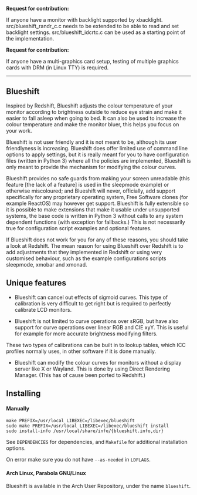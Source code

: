 **Request for contribution:**

If anyone have a monitor with backlight
supported by xbacklight. src/blueshift_randr_c.c
needs to be extended to be able to read and set
backlight settings. src/blueshift_idcrtc.c can
be used as a starting point of the implementation.

**Request for contribution:**

If anyone have a multi-graphics card setup,
testing of multiple graphics cards with DRM
(in Linux TTY) is required.

---

Blueshift
---------

Inspired by Redshift, Blueshift adjusts the colour
temperature of your monitor according to brightness
outside to reduce eye strain and make it easier to
fall asleep when going to bed. It can also be used
to increase the colour temperature and make the
monitor bluer, this helps you focus on your work.

Blueshift is not user friendly and it is not meant
to be, although its user friendlyness is increasing.
Blueshift does offer limited use of command line
options to apply settings, but it is really meant
for you to have configuration files (written in
Python 3) where all the policies are implemented,
Blueshift is only meant to provide the mechanism for
modifying the colour curves.

Blueshift provides no safe guards from making your screen
unreadable (this feature [the lack of a feature] is
used in the sleepmode example) or otherwise miscoloured;
and Blueshift will never, officially, add support
specifically for any proprietary operating system,
Free Software clones (for example ReactOS) may however
get support. Blueshift is fully extensible so it is
possible to make extensions that make it usable under
unsupported systems, the base code is written in Python
3 without calls to any system dependent functions (with
exception for fallbacks.) This is not necessarily true
for configuration script examples and optional features.

If Blueshift does not work for you for any of these
reasons, you should take a look at Redshift. The mean
reason for using Blueshift over Redshift is to add
adjustments that they implemented in Redshift or
using very customised behaviour, such as the example
configurations scripts sleepmode, xmobar and xmonad.

Unique features
---------------

- Blueshift can cancel out effects of sigmoid curves.
This type of calibration is very difficult to get right
but is required to perfectly calibrate LCD monitors.

- Blueshift is not limited to curve operations over sRGB,
but have also support for curve operations over linear
RGB and CIE xyY. This is useful for example for more
accurate brightness modifying filters.

These two types of calibrations can be built in to lookup
tables, which ICC profiles normally uses, in other software
if it is done manually.

- Blueshift can modify the colour curves for monitors
without a display server like X or Wayland. This is done
by using Direct Rendering Manager. (This has of cause
been ported to Redshift.)


Installing
----------

#### Manually

    make PREFIX=/usr/local LIBEXEC=/libexec/blueshift
    sudo make PREFIX=/usr/local LIBEXEC=/libexec/blueshift install
    sudo install-info /usr/local/share/info/{blueshift.info,dir}

See `DEPENDENCIES` for dependencies, and `Makefile` for
additional installation options.

On error make sure you do not have `--as-needed` in `LDFLAGS`.

#### Arch Linux, Parabola GNU/Linux

Blueshift is available in the Arch User Repository,
under the name `blueshift`.

